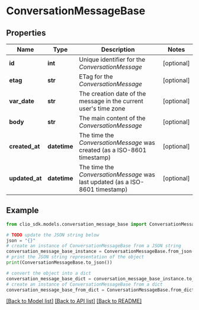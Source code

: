 # ConversationMessageBase


## Properties

Name | Type | Description | Notes
------------ | ------------- | ------------- | -------------
**id** | **int** | Unique identifier for the *ConversationMessage* | [optional] 
**etag** | **str** | ETag for the *ConversationMessage* | [optional] 
**var_date** | **str** | The creation date of the message in the current user&#39;s time zone | [optional] 
**body** | **str** | The main content of the *ConversationMessage* | [optional] 
**created_at** | **datetime** | The time the *ConversationMessage* was created (as a ISO-8601 timestamp) | [optional] 
**updated_at** | **datetime** | The time the *ConversationMessage* was last updated (as a ISO-8601 timestamp) | [optional] 

## Example

```python
from clio_sdk.models.conversation_message_base import ConversationMessageBase

# TODO update the JSON string below
json = "{}"
# create an instance of ConversationMessageBase from a JSON string
conversation_message_base_instance = ConversationMessageBase.from_json(json)
# print the JSON string representation of the object
print(ConversationMessageBase.to_json())

# convert the object into a dict
conversation_message_base_dict = conversation_message_base_instance.to_dict()
# create an instance of ConversationMessageBase from a dict
conversation_message_base_from_dict = ConversationMessageBase.from_dict(conversation_message_base_dict)
```
[[Back to Model list]](../README.md#documentation-for-models) [[Back to API list]](../README.md#documentation-for-api-endpoints) [[Back to README]](../README.md)


